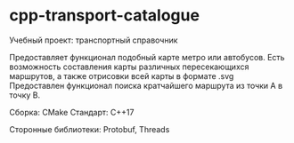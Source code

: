 # cpp-transport-catalogue
Учебный проект: транспортный справочник

Предоставляет функционал подобный карте метро или автобусов.
Есть возможность составления карты различных пересекающихся маршрутов, а также отрисовки всей карты в формате .svg
Предоставлен функционал поиска кратчайшего маршрута из точки А в точку В.

Сборка: CMake
Стандарт: C++17

Сторонные библиотеки: Protobuf, Threads

